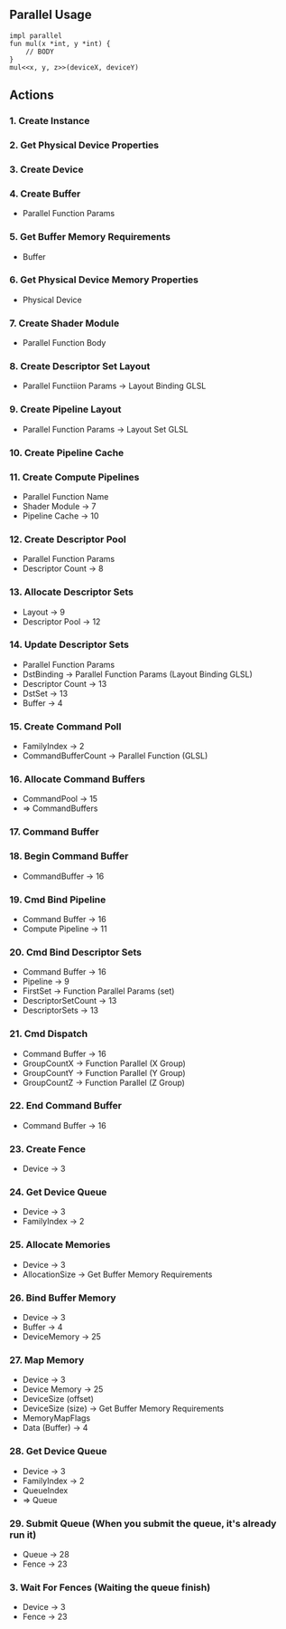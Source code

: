 ## Parallel Usage

    impl parallel
    fun mul(x *int, y *int) {
        // BODY
    }
    mul<<x, y, z>>(deviceX, deviceY)

## Actions
### 1. Create Instance
### 2. Get Physical Device Properties
### 3. Create Device
### 4. Create Buffer

- Parallel Function Params

### 5. Get Buffer Memory Requirements

- Buffer

### 6. Get Physical Device Memory Properties

- Physical Device

### 7. Create Shader Module

- Parallel Function Body

### 8. Create Descriptor Set Layout

- Parallel Functiion Params -> Layout Binding GLSL

### 9. Create Pipeline Layout

- Parallel Function Params -> Layout Set GLSL

### 10. Create Pipeline Cache

### 11. Create Compute Pipelines

- Parallel Function Name
- Shader Module -> 7
- Pipeline Cache -> 10

### 12. Create Descriptor Pool

- Parallel Function Params
- Descriptor Count -> 8

### 13. Allocate Descriptor Sets

- Layout -> 9
- Descriptor Pool -> 12

### 14. Update Descriptor Sets

- Parallel Function Params
- DstBinding -> Parallel Function Params (Layout Binding GLSL)
- Descriptor Count -> 13
- DstSet -> 13
- Buffer -> 4

### 15. Create Command Poll

- FamilyIndex -> 2
- CommandBufferCount -> Parallel Function (GLSL)

### 16. Allocate Command Buffers

- CommandPool -> 15
- => CommandBuffers

### 17. Command Buffer

### 18. Begin Command Buffer

- CommandBuffer -> 16

### 19. Cmd Bind Pipeline

- Command Buffer -> 16
- Compute Pipeline -> 11

### 20. Cmd Bind Descriptor Sets

<!-- VkPipelineBindPoint pipelineBindPoint, VkPipelineLayout layout, uint32_t firstSet, uint32_t descriptorSetCount, const VkDescriptorSet *pDescriptorSets, uint32_t dynamicOffsetCount, const uint32_t *pDynamicOffsets -->
- Command Buffer -> 16
- Pipeline -> 9
- FirstSet -> Function Parallel Params (set)
- DescriptorSetCount -> 13
- DescriptorSets -> 13

<!-- uint32_t groupCountX, uint32_t groupCountY, uint32_t groupCountZ -->
### 21. Cmd Dispatch

- Command Buffer -> 16
- GroupCountX -> Function Parallel (X Group)
- GroupCountY -> Function Parallel (Y Group)
- GroupCountZ -> Function Parallel (Z Group)

### 22. End Command Buffer

- Command Buffer -> 16


### 23. Create Fence

- Device -> 3

### 24. Get Device Queue

- Device -> 3
- FamilyIndex -> 2
<!-- - QueueIndex ->  -->

### 25. Allocate Memories

- Device -> 3
- AllocationSize -> Get Buffer Memory Requirements

### 26. Bind Buffer Memory

- Device -> 3
- Buffer -> 4
- DeviceMemory -> 25

<!-- VkDevice device, VkDeviceMemory memory, VkDeviceSize offset, VkDeviceSize size, VkMemoryMapFlags flags, void **ppData -->
### 27. Map Memory

- Device -> 3
- Device Memory -> 25
- DeviceSize (offset)
- DeviceSize (size) -> Get Buffer Memory Requirements
- MemoryMapFlags
- Data (Buffer) -> 4

### 28. Get Device Queue

- Device -> 3
- FamilyIndex -> 2
- QueueIndex
- => Queue

### 29. Submit Queue (When you submit the queue, it's already run it)

- Queue -> 28
- Fence -> 23

### 3. Wait For Fences (Waiting the queue finish)

- Device -> 3
- Fence -> 23
